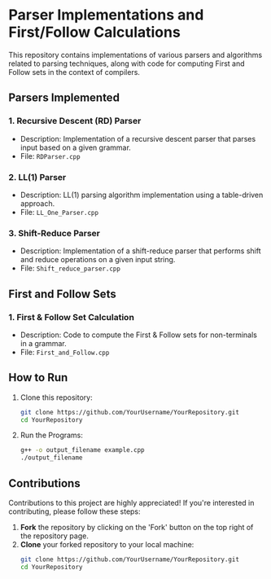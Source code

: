 # Parser Implementations and First/Follow Calculations

This repository contains implementations of various parsers and algorithms related to parsing techniques, along with code for computing First and Follow sets in the context of compilers.

## Parsers Implemented

### 1. Recursive Descent (RD) Parser
- Description: Implementation of a recursive descent parser that parses input based on a given grammar.
- File: `RDParser.cpp`

### 2. LL(1) Parser
- Description: LL(1) parsing algorithm implementation using a table-driven approach.
- File: `LL_One_Parser.cpp`

### 3. Shift-Reduce Parser
- Description: Implementation of a shift-reduce parser that performs shift and reduce operations on a given input string.
- File: `Shift_reduce_parser.cpp`

## First and Follow Sets

### 1. First & Follow Set Calculation
- Description: Code to compute the First & Follow sets for non-terminals in a grammar.
- File: `First_and_Follow.cpp`


## How to Run
1. Clone this repository:
   ```bash
   git clone https://github.com/YourUsername/YourRepository.git
   cd YourRepository
2. Run the Programs:
   ```bash
   g++ -o output_filename example.cpp
   ./output_filename

## Contributions

Contributions to this project are highly appreciated! If you're interested in contributing, please follow these steps:

1. **Fork** the repository by clicking on the 'Fork' button on the top right of the repository page.
2. **Clone** your forked repository to your local machine:
   ```bash
   git clone https://github.com/YourUsername/YourRepository.git
   cd YourRepository


